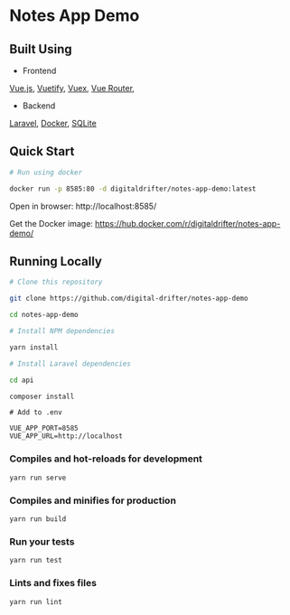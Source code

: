 # Notes App Demo

## Built Using

* Frontend

[Vue.js](https://vuejs.org/), [Vuetify](https://vuetifyjs.com/en/), [Vuex](https://vuex.vuejs.org/), [Vue Router](https://router.vuejs.org/),

* Backend

[Laravel](https://laravel.com/), [Docker](https://www.docker.com/), [SQLite](https://www.sqlite.org/index.html)

## Quick Start

```bash
# Run using docker

docker run -p 8585:80 -d digitaldrifter/notes-app-demo:latest
```

Open in browser: http://localhost:8585/

Get the Docker image: https://hub.docker.com/r/digitaldrifter/notes-app-demo/

## Running Locally
```bash
# Clone this repository

git clone https://github.com/digital-drifter/notes-app-demo

cd notes-app-demo
```

```bash
# Install NPM dependencies

yarn install
```

```bash
# Install Laravel dependencies

cd api

composer install
```

```dotenv
# Add to .env

VUE_APP_PORT=8585
VUE_APP_URL=http://localhost
```

### Compiles and hot-reloads for development
```
yarn run serve
```

### Compiles and minifies for production
```
yarn run build
```

### Run your tests
```
yarn run test
```

### Lints and fixes files
```
yarn run lint
```
